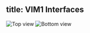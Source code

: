 title: VIM1 Interfaces
---


![Top view](/android/images/vim1/vim_interfaces_top.png)
![Bottom view](/android/images/vim1/vim_interfaces_bot.png)
